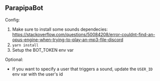 ## ParapipaBot

Config:

1. Make sure to install some sounds dependecies: https://stackoverflow.com/questions/50084208/error-couldnt-find-an-opus-engine-when-trying-to-play-an-mp3-file-discord
2. `yarn install`
3. Setup the BOT_TOKEN env var

Optional:
- If you want to specify a user that triggers a sound, update the `USER_ID` env var with the user's id
